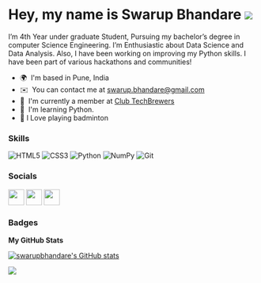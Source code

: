 Hey, my name is Swarup Bhandare ![](https://user-images.githubusercontent.com/18350557/176309783-0785949b-9127-417c-8b55-ab5a4333674e.gif)
=====================================================================================================================================
<!-- ![](https://pbs.twimg.com/profile_banners/1134119948089942017/1652273901/1500x500) -->
I’m 4th Year under graduate Student, Pursuing my bachelor’s degree in computer Science Engineering.
I’m Enthusiastic about Data Science and Data Analysis. Also, I have been working on improving my Python skills. I have been part of various hackathons and communities!

* 🌍  I'm based in Pune, India
* ✉️  You can contact me at [swarup.bhandare@gmail.com](mailto:swarup.bhandare@gmail.com)
* 🚀  I'm currently a member at [Club TechBrewers](http://techbrewers.org)
* 🧠  I'm learning Python.
* 🏸  I Love playing badminton 


### Skills


<p align="left"> 

![HTML5](https://img.shields.io/badge/html5-%23E34F26.svg?style=for-the-badge&logo=html5&logoColor=white)
![CSS3](https://img.shields.io/badge/css3-%231572B6.svg?style=for-the-badge&logo=css3&logoColor=white)
![Python](https://img.shields.io/badge/python-3670A0?style=for-the-badge&logo=python&logoColor=ffdd54)
![NumPy](https://img.shields.io/badge/numpy-%23013243.svg?style=for-the-badge&logo=numpy&logoColor=white)
![Git](https://img.shields.io/badge/git-%23F05033.svg?style=for-the-badge&logo=git&logoColor=white)

</p>


### Socials

<p align="left"><a href="https://www.github.com/swarupbhandare" target="_blank" rel="noreferrer"><img src="https://raw.githubusercontent.com/danielcranney/readme-generator/main/public/icons/socials/github-dark.svg" width="32" height="32" /></a> <a href="http://www.instagram.com/swarupbhandare" target="_blank" rel="noreferrer"><img src="https://raw.githubusercontent.com/danielcranney/readme-generator/main/public/icons/socials/instagram.svg" width="32" height="32" /></a> <a href="https://www.linkedin.com/in/swarup-bhandare" target="_blank" rel="noreferrer"><img src="https://raw.githubusercontent.com/danielcranney/readme-generator/main/public/icons/socials/linkedin.svg" width="32" height="32" /></a></p>


### Badges

<b>My GitHub Stats</b>

<a href="http://www.github.com/swarupbhandare"><img src="https://github-readme-stats.vercel.app/api?username=swarupbhandare&show_icons=true&hide=&count_private=true&title_color=0891b2&text_color=ffffff&icon_color=0891b2&bg_color=1c1917&hide_border=true&show_icons=true" alt="swarupbhandare's GitHub stats" /></a>

<a href="http://www.github.com/swarupbhandare"><img src="https://github-readme-streak-stats.herokuapp.com/?user=swarupbhandare&stroke=ffffff&background=1c1917&ring=0891b2&fire=0891b2&currStreakNum=ffffff&currStreakLabel=0891b2&sideNums=ffffff&sideLabels=ffffff&dates=ffffff&hide_border=true" /></a>

